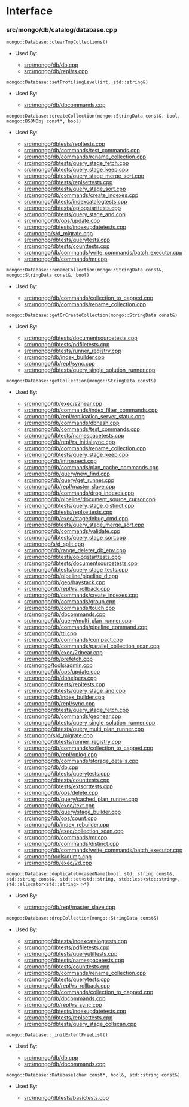 
# Interface

### src/mongo/db/catalog/database.cpp

<div></div>

    mongo::Database::clearTmpCollections()

- Used By:

    - [src/mongo/db/db.cpp](../../../mongos\_and\_mongod\_mains)
    - [src/mongo/db/repl/rs.cpp](../../../replication)

<div></div>

    mongo::Database::setProfilingLevel(int, std::string&)

- Used By:

    - [src/mongo/db/dbcommands.cpp](../../../database\_commands)

<div></div>

    mongo::Database::createCollection(mongo::StringData const&, bool, mongo::BSONObj const*, bool)

- Used By:

    - [src/mongo/dbtests/repltests.cpp](../../../unit\_tests)
    - [src/mongo/db/commands/test\_commands.cpp](../../../database\_commands)
    - [src/mongo/db/commands/rename\_collection.cpp](../../../database\_commands)
    - [src/mongo/dbtests/query\_stage\_fetch.cpp](../../../unit\_tests)
    - [src/mongo/dbtests/query\_stage\_keep.cpp](../../../core\_query\_system)
    - [src/mongo/dbtests/query\_stage\_merge\_sort.cpp](../../../unit\_tests)
    - [src/mongo/dbtests/replsettests.cpp](../../../unit\_tests)
    - [src/mongo/dbtests/query\_stage\_sort.cpp](../../../unit\_tests)
    - [src/mongo/db/commands/create\_indexes.cpp](../../../database\_commands)
    - [src/mongo/dbtests/indexcatalogtests.cpp](../../../unit\_tests)
    - [src/mongo/dbtests/oplogstarttests.cpp](../../../unit\_tests)
    - [src/mongo/dbtests/query\_stage\_and.cpp](../../../unit\_tests)
    - [src/mongo/db/ops/update.cpp](../../../core\_query\_system)
    - [src/mongo/dbtests/indexupdatetests.cpp](../../../unit\_tests)
    - [src/mongo/s/d\_migrate.cpp](../../../sharding)
    - [src/mongo/dbtests/querytests.cpp](../../../unit\_tests)
    - [src/mongo/dbtests/counttests.cpp](../../../unit\_tests)
    - [src/mongo/db/commands/write\_commands/batch\_executor.cpp](../../../new\_wire\_protocol\_write\_commands)
    - [src/mongo/db/commands/mr.cpp](../../../database\_commands)

<div></div>

    mongo::Database::renameCollection(mongo::StringData const&, mongo::StringData const&, bool)

- Used By:

    - [src/mongo/db/commands/collection\_to\_capped.cpp](../../../database\_commands)
    - [src/mongo/db/commands/rename\_collection.cpp](../../../database\_commands)

<div></div>

    mongo::Database::getOrCreateCollection(mongo::StringData const&)

- Used By:

    - [src/mongo/dbtests/documentsourcetests.cpp](../../../unit\_tests)
    - [src/mongo/dbtests/pdfiletests.cpp](../../../unit\_tests)
    - [src/mongo/dbtests/runner\_registry.cpp](../../../unit\_tests)
    - [src/mongo/db/index\_builder.cpp](../../../indexing)
    - [src/mongo/db/repl/sync.cpp](../../../replication)
    - [src/mongo/dbtests/query\_single\_solution\_runner.cpp](../../../unit\_tests)

<div></div>

    mongo::Database::getCollection(mongo::StringData const&)

- Used By:

    - [src/mongo/db/exec/s2near.cpp](../../../core\_query\_system)
    - [src/mongo/db/commands/index\_filter\_commands.cpp](../../../database\_commands)
    - [src/mongo/db/repl/replication\_server\_status.cpp](../../../replication)
    - [src/mongo/db/commands/dbhash.cpp](../../../database\_commands)
    - [src/mongo/db/commands/test\_commands.cpp](../../../database\_commands)
    - [src/mongo/dbtests/namespacetests.cpp](../../../unit\_tests)
    - [src/mongo/db/repl/rs\_initialsync.cpp](../../../replication)
    - [src/mongo/db/commands/rename\_collection.cpp](../../../database\_commands)
    - [src/mongo/dbtests/query\_stage\_keep.cpp](../../../core\_query\_system)
    - [src/mongo/db/introspect.cpp](../../../client\_and\_operation\_tracking)
    - [src/mongo/db/commands/plan\_cache\_commands.cpp](../../../database\_commands)
    - [src/mongo/db/query/new\_find.cpp](../../../core\_query\_system)
    - [src/mongo/db/query/get\_runner.cpp](../../../core\_query\_system)
    - [src/mongo/db/repl/master\_slave.cpp](../../../replication)
    - [src/mongo/db/commands/drop\_indexes.cpp](../../../database\_commands)
    - [src/mongo/db/pipeline/document\_source\_cursor.cpp](../../../aggregation\_framework)
    - [src/mongo/dbtests/query\_stage\_distinct.cpp](../../../core\_query\_system)
    - [src/mongo/dbtests/replsettests.cpp](../../../unit\_tests)
    - [src/mongo/db/exec/stagedebug\_cmd.cpp](../../../core\_query\_system)
    - [src/mongo/dbtests/query\_stage\_merge\_sort.cpp](../../../unit\_tests)
    - [src/mongo/db/commands/validate.cpp](../../../database\_commands)
    - [src/mongo/dbtests/query\_stage\_sort.cpp](../../../unit\_tests)
    - [src/mongo/s/d\_split.cpp](../../../sharding)
    - [src/mongo/db/range\_deleter\_db\_env.cpp](../../../sharding)
    - [src/mongo/dbtests/oplogstarttests.cpp](../../../unit\_tests)
    - [src/mongo/dbtests/documentsourcetests.cpp](../../../unit\_tests)
    - [src/mongo/dbtests/query\_stage\_tests.cpp](../../../unit\_tests)
    - [src/mongo/db/pipeline/pipeline\_d.cpp](../../../aggregation\_framework)
    - [src/mongo/db/geo/haystack.cpp](../../../geo\_queries)
    - [src/mongo/db/repl/rs\_rollback.cpp](../../../replication)
    - [src/mongo/db/commands/create\_indexes.cpp](../../../database\_commands)
    - [src/mongo/db/commands/group.cpp](../../../database\_commands)
    - [src/mongo/db/commands/touch.cpp](../../../database\_commands)
    - [src/mongo/db/dbcommands.cpp](../../../database\_commands)
    - [src/mongo/db/query/multi\_plan\_runner.cpp](../../../core\_query\_system)
    - [src/mongo/db/commands/pipeline\_command.cpp](../../../aggregation\_framework)
    - [src/mongo/db/ttl.cpp](../../../indexing)
    - [src/mongo/db/commands/compact.cpp](../../../database\_commands)
    - [src/mongo/db/commands/parallel\_collection\_scan.cpp](../../../database\_commands)
    - [src/mongo/db/exec/2dnear.cpp](../../../core\_query\_system)
    - [src/mongo/db/prefetch.cpp](../../../page\_fault\_utilities)
    - [src/mongo/tools/admin.cpp](../../../tools)
    - [src/mongo/db/ops/update.cpp](../../../core\_query\_system)
    - [src/mongo/db/dbhelpers.cpp](../../../client\_and\_operation\_tracking)
    - [src/mongo/dbtests/repltests.cpp](../../../unit\_tests)
    - [src/mongo/dbtests/query\_stage\_and.cpp](../../../unit\_tests)
    - [src/mongo/db/index\_builder.cpp](../../../indexing)
    - [src/mongo/db/repl/sync.cpp](../../../replication)
    - [src/mongo/dbtests/query\_stage\_fetch.cpp](../../../unit\_tests)
    - [src/mongo/db/commands/geonear.cpp](../../../database\_commands)
    - [src/mongo/dbtests/query\_single\_solution\_runner.cpp](../../../unit\_tests)
    - [src/mongo/dbtests/query\_multi\_plan\_runner.cpp](../../../unit\_tests)
    - [src/mongo/s/d\_migrate.cpp](../../../sharding)
    - [src/mongo/dbtests/runner\_registry.cpp](../../../unit\_tests)
    - [src/mongo/db/commands/collection\_to\_capped.cpp](../../../database\_commands)
    - [src/mongo/db/repl/oplog.cpp](../../../replication)
    - [src/mongo/db/commands/storage\_details.cpp](../../../database\_commands)
    - [src/mongo/db/db.cpp](../../../mongos\_and\_mongod\_mains)
    - [src/mongo/dbtests/querytests.cpp](../../../unit\_tests)
    - [src/mongo/dbtests/counttests.cpp](../../../unit\_tests)
    - [src/mongo/dbtests/extsorttests.cpp](../../../unit\_tests)
    - [src/mongo/db/ops/delete.cpp](../../../core\_query\_system)
    - [src/mongo/db/query/cached\_plan\_runner.cpp](../../../core\_query\_system)
    - [src/mongo/db/exec/text.cpp](../../../core\_query\_system)
    - [src/mongo/db/query/stage\_builder.cpp](../../../core\_query\_system)
    - [src/mongo/db/ops/count.cpp](../../../core\_query\_system)
    - [src/mongo/db/index\_rebuilder.cpp](../../../indexing)
    - [src/mongo/db/exec/collection\_scan.cpp](../../../core\_query\_system)
    - [src/mongo/db/commands/mr.cpp](../../../database\_commands)
    - [src/mongo/db/commands/distinct.cpp](../../../database\_commands)
    - [src/mongo/db/commands/write\_commands/batch\_executor.cpp](../../../new\_wire\_protocol\_write\_commands)
    - [src/mongo/tools/dump.cpp](../../../tools)
    - [src/mongo/db/exec/2d.cpp](../../../core\_query\_system)

<div></div>

    mongo::Database::duplicateUncasedName(bool, std::string const&, std::string const&, std::set<std::string, std::less<std::string>, std::allocator<std::string> >*)

- Used By:

    - [src/mongo/db/repl/master\_slave.cpp](../../../replication)

<div></div>

    mongo::Database::dropCollection(mongo::StringData const&)

- Used By:

    - [src/mongo/dbtests/indexcatalogtests.cpp](../../../unit\_tests)
    - [src/mongo/dbtests/pdfiletests.cpp](../../../unit\_tests)
    - [src/mongo/dbtests/queryutiltests.cpp](../../../unit\_tests)
    - [src/mongo/dbtests/namespacetests.cpp](../../../unit\_tests)
    - [src/mongo/dbtests/counttests.cpp](../../../unit\_tests)
    - [src/mongo/db/commands/rename\_collection.cpp](../../../database\_commands)
    - [src/mongo/dbtests/querytests.cpp](../../../unit\_tests)
    - [src/mongo/db/repl/rs\_rollback.cpp](../../../replication)
    - [src/mongo/db/commands/collection\_to\_capped.cpp](../../../database\_commands)
    - [src/mongo/db/dbcommands.cpp](../../../database\_commands)
    - [src/mongo/db/repl/rs\_sync.cpp](../../../replication)
    - [src/mongo/dbtests/indexupdatetests.cpp](../../../unit\_tests)
    - [src/mongo/dbtests/replsettests.cpp](../../../unit\_tests)
    - [src/mongo/dbtests/query\_stage\_collscan.cpp](../../../unit\_tests)

<div></div>

    mongo::Database::_initExtentFreeList()

- Used By:

    - [src/mongo/db/db.cpp](../../../mongos\_and\_mongod\_mains)
    - [src/mongo/db/dbcommands.cpp](../../../database\_commands)

<div></div>

    mongo::Database::Database(char const*, bool&, std::string const&)

- Used By:

    - [src/mongo/dbtests/basictests.cpp](../../../unit\_tests)

